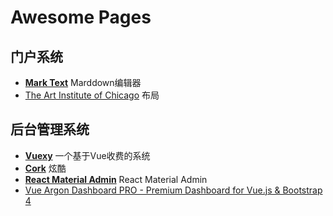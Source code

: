 # Awesome Pages

## 门户系统

- [**Mark Text**](https://marktext.app/) Marddown编辑器
- [The Art Institute of Chicago](https://www.artic.edu/collection) 布局

## 后台管理系统

- [**Vuexy**](https://pixinvent.com/demo/vuexy-vuejs-admin-dashboard-template/demo-2/dashboard/ecommerce)  一个基于Vue收费的系统 <Tag text="Vue" />
- [**Cork**](https://designreset.com/cork/ltr/demo3/) 炫酷 <Tag text="Vue" />
- [**React Material Admin**](https://flatlogic.github.io/react-material-admin/#/app/dashboard) React Material Admin  <Tag text="React" />
- [Vue Argon Dashboard PRO - Premium Dashboard for Vue.js & Bootstrap 4](https://demos.creative-tim.com/vue-argon-dashboard-pro/#/forms/components)  